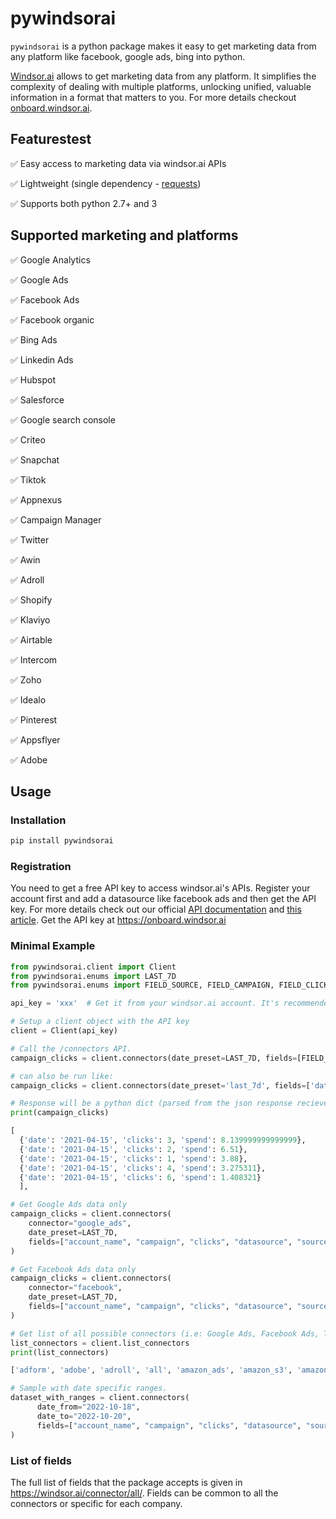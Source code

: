 # pywindsorai

`pywindsorai` is a python package makes it easy to get marketing data from any platform like facebook, google ads, bing into python.

[Windsor.ai](https://www.windsor.ai/) allows to get marketing data from any platform. It simplifies the complexity of dealing with multiple platforms, unlocking unified, valuable information in a format that matters to you. For more details checkout [onboard.windsor.ai](https://onboard.windsor.ai/).

## Featurestest

✅ Easy access to marketing data via windsor.ai APIs

✅ Lightweight (single dependency - [requests](https://pypi.org/project/requests/))

✅ Supports both python 2.7+ and 3

## Supported marketing and platforms

✅ Google Analytics

✅ Google Ads

✅ Facebook Ads

✅ Facebook organic

✅ Bing Ads

✅ Linkedin Ads

✅ Hubspot

✅ Salesforce

✅ Google search console

✅ Criteo

✅ Snapchat

✅ Tiktok

✅ Appnexus

✅ Campaign Manager

✅ Twitter

✅ Awin

✅ Adroll

✅ Shopify

✅ Klaviyo

✅ Airtable

✅ Intercom

✅ Zoho

✅ Idealo

✅ Pinterest

✅ Appsflyer

✅ Adobe





## Usage

### Installation

```sh
pip install pywindsorai
```

### Registration

You need to get a free API key to access windsor.ai's APIs. Register your account first and add a datasource like facebook ads and then get the API key. For more details check out our official [API documentation](https://www.windsor.ai/api-documentation/) and [this article](https://www.windsor.ai/api-fields/). Get the API key at https://onboard.windsor.ai 

### Minimal Example

```python
from pywindsorai.client import Client
from pywindsorai.enums import LAST_7D
from pywindsorai.enums import FIELD_SOURCE, FIELD_CAMPAIGN, FIELD_CLICKS

api_key = 'xxx'  # Get it from your windsor.ai account. It's recommended to store and get this securely, for example an env variable.

# Setup a client object with the API key
client = Client(api_key)

# Call the /connectors API.
campaign_clicks = client.connectors(date_preset=LAST_7D, fields=[FIELD_SOURCE, FIELD_CAMPAIGN, FIELD_CLICKS])

# can also be run like:
campaign_clicks = client.connectors(date_preset='last_7d', fields=['date','clicks','spend'])

# Response will be a python dict (parsed from the json response recieved).
print(campaign_clicks)

[
  {'date': '2021-04-15', 'clicks': 3, 'spend': 8.139999999999999},
  {'date': '2021-04-15', 'clicks': 2, 'spend': 6.51},
  {'date': '2021-04-15', 'clicks': 1, 'spend': 3.88},
  {'date': '2021-04-15', 'clicks': 4, 'spend': 3.275311},
  {'date': '2021-04-15', 'clicks': 6, 'spend': 1.408321}
  ],

# Get Google Ads data only
campaign_clicks = client.connectors(
    connector="google_ads",
    date_preset=LAST_7D,
    fields=["account_name", "campaign", "clicks", "datasource", "source", "spend"]
)

# Get Facebook Ads data only
campaign_clicks = client.connectors(
    connector="facebook",
    date_preset=LAST_7D,
    fields=["account_name", "campaign", "clicks", "datasource", "source", "spend"]
)

# Get list of all possible connectors (i.e: Google Ads, Facebook Ads, Twitter, Tik Tok etc.)
list_connectors = client.list_connectors
print(list_connectors)

['adform', 'adobe', 'adroll', 'all', 'amazon_ads', 'amazon_s3', 'amazon_sp', 'apple_search_ads', 'appnexus', 'appsflyer', 'awin', 'bing', 'cm360', 'criteo' 'currency_conversion', 'daisycon', 'dv360', 'facebook', 'facebook_leads', 'facebook_organic', 'gmailcsv', 'google_ad_manager', 'google_ads', 'google_pagespeed', 'googleanalytics', 'googleanalytics4', 'googlesheets', 'hubspot', 'idealo', 'instagram', 'klaviyo', 'linkedin', 'linkedin_organic', 'mailchimp', 'outbrain', 'pinterest', 'quora', 'reddit', 'rtbhouse', 'salesforce', 'searchconsole', 'sftp', 'shopify', 'snapchat', 'stripe', 'taboola', 'tiktok', 'twitter', 'twitter_organic', 'vertaa', 'zoho']

# Sample with date specific ranges.
dataset_with_ranges = client.connectors(
      date_from="2022-10-18",
      date_to="2022-10-20",
      fields=["account_name", "campaign", "clicks", "datasource", "source", "spend", "date"]
)
```

### List of fields
The full list of fields that the package accepts is given in https://windsor.ai/connector/all/. Fields can be common to all the connectors or specific for each company.


